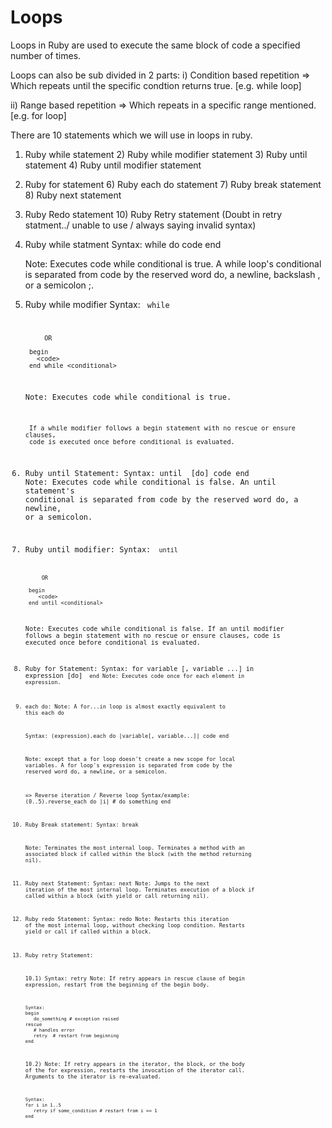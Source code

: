 # Loops

Loops in Ruby are used to execute the same block of code a specified number of times.

Loops can also be sub divided in 2 parts:
i) Condition based repetition => Which repeats until the specific condtion returns true. [e.g. while loop]

ii) Range based repetition => Which repeats in a specific range mentioned. [e.g. for loop]


There are 10 statements which we will use in loops in ruby.

1) Ruby while statement		2) Ruby while modifier statement	3) Ruby until statement		4) Ruby until modifier statement
5) Ruby for statement		6) Ruby each do statement		7) Ruby break statement		8) Ruby next statement 
9) Ruby Redo statement		10) Ruby Retry statement (Doubt in retry statment../ unable to use / always saying invalid syntax)




1) Ruby while statment
	Syntax:
		while <conditional> do
		   code
		end 

	Note: Executes code while conditional is true. A while loop's conditional is separated from code by the
		 reserved word do, a newline, backslash \, or a semicolon ;.


2) Ruby while modifier
	Syntax:
		<code> while <condition>

			OR

		begin 
		  <code> 
		end while <conditional>


	Note: Executes code while conditional is true.

		If a while modifier follows a begin statement with no rescue or ensure clauses, 
		code is executed once before conditional is evaluated.


3) Ruby until Statement:
	Syntax:
		until <conditional> [do]
		   code
		end
	Note: Executes code while conditional is false. An until statement's conditional is separated from code by the reserved word do, a newline, or a semicolon.


4) Ruby until modifier:
	Syntax:
		<code> until <conditional>

			OR

		begin
		   <code>
		end until <conditional>


	Note: Executes code while conditional is false.
		If an until modifier follows a begin statement with no rescue or ensure clauses, code is executed once before conditional is evaluated.


5) Ruby for Statement:
	Syntax:
		for variable [, variable ...] in expression [do]
		   <code>
		end
	Note: Executes code once for each element in expression.



6) each do:
	Note: A for...in loop is almost exactly equivalent to this each do 
		
	Syntax:
		(expression).each do |variable[, variable...]| code end



	Note: except that a for loop doesn't create a new scope for local variables.
		 A for loop's expression is separated from code by the reserved word do, a newline, or a semicolon.





	=> Reverse iteration / Reverse loop
	Syntax/example:
			(0..5).reverse_each do |i|
			  # do something
			end





7) Ruby Break statement:
	Syntax: 
		break

	Note: Terminates the most internal loop. Terminates a method with an associated block if called within the block (with the method returning nil).


8) Ruby next Statement:
	Syntax:
		next
	Note: Jumps to the next iteration of the most internal loop. Terminates execution of a block if called within a block (with yield or call returning nil).



9) Ruby redo Statement:
	Syntax:
		redo
	Note: Restarts this iteration of the most internal loop, without checking loop condition. Restarts yield or call if called within a block.



10) Ruby retry Statement:

	10.1) 
		Syntax:
			retry
		Note: If retry appears in rescue clause of begin expression, restart from the beginning of the begin body.
		
		Syntax:
		begin
		   do_something # exception raised
		rescue
		   # handles error
		   retry  # restart from beginning
		end

	10.2)
		Note: If retry appears in the iterator, the block, or the body of the for expression, restarts the invocation of the iterator call. Arguments to the iterator is re-evaluated.
		
		Syntax:
		for i in 1..5
		   retry if some_condition # restart from i == 1
		end



